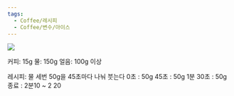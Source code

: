 ```yaml
---
tags:
  - Coffee/레시피
  - Coffee/변수/아이스
---
```


![](https://youtu.be/x2ifNAQAET0?si=f-nE1gV1nqvHw9jT)

커피: 15g
물: 150g
얼음: 100g 이상

레시피:
물 세번 50g을 45초마다 나눠 붓는다
0초 : 50g
45초 : 50g
1분 30초 : 50g
종료 : 2분10 ~ 2 20